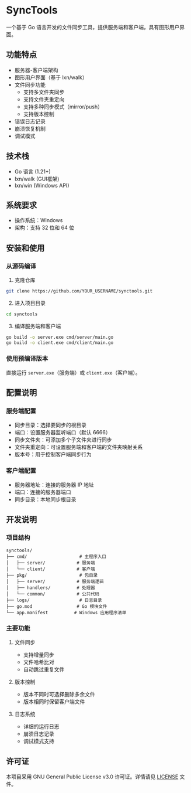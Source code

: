 # SyncTools

一个基于 Go 语言开发的文件同步工具，提供服务端和客户端，具有图形用户界面。

## 功能特点

- 服务器-客户端架构
- 图形用户界面（基于 lxn/walk）
- 文件同步功能
  - 支持多文件夹同步
  - 支持文件夹重定向
  - 支持多种同步模式（mirror/push）
  - 支持版本控制
- 错误日志记录
- 崩溃恢复机制
- 调试模式

## 技术栈

- Go 语言 (1.21+)
- lxn/walk (GUI框架)
- lxn/win (Windows API)

## 系统要求

- 操作系统：Windows
- 架构：支持 32 位和 64 位

## 安装和使用

### 从源码编译

1. 克隆仓库
```bash
git clone https://github.com/YOUR_USERNAME/synctools.git
```

2. 进入项目目录
```bash
cd synctools
```

3. 编译服务端和客户端
```bash
go build -o server.exe cmd/server/main.go
go build -o client.exe cmd/client/main.go
```

### 使用预编译版本

直接运行 `server.exe`（服务端）或 `client.exe`（客户端）。

## 配置说明

### 服务端配置

- 同步目录：选择要同步的根目录
- 端口：设置服务器监听端口（默认 6666）
- 同步文件夹：可添加多个子文件夹进行同步
- 文件夹重定向：可设置服务端和客户端的文件夹映射关系
- 版本号：用于控制客户端同步行为

### 客户端配置

- 服务器地址：连接的服务器 IP 地址
- 端口：连接的服务器端口
- 同步目录：本地同步根目录

## 开发说明

### 项目结构

```
synctools/
├── cmd/                    # 主程序入口
│   ├── server/            # 服务端
│   └── client/            # 客户端
├── pkg/                    # 包目录
│   ├── server/            # 服务端逻辑
│   ├── handlers/          # 处理器
│   └── common/            # 公共代码
├── logs/                   # 日志目录
├── go.mod                 # Go 模块文件
└── app.manifest          # Windows 应用程序清单
```

### 主要功能

1. 文件同步
   - 支持增量同步
   - 文件哈希比对
   - 自动跳过重复文件

2. 版本控制
   - 版本不同时可选择删除多余文件
   - 版本相同时保留客户端文件

3. 日志系统
   - 详细的运行日志
   - 崩溃日志记录
   - 调试模式支持

## 许可证

本项目采用 GNU General Public License v3.0 许可证。详情请见 [LICENSE](LICENSE) 文件。 